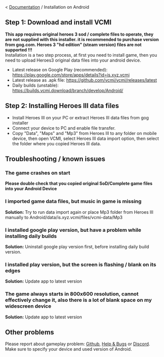< [Documentation](../Readme.md) / Installation on Android

## Step 1: Download and install VCMI

**This app requires original heroes 3 sod / complete files to operate, they are not supplied with this installer. it is recommended to purchase version from gog.com. Heroes 3 "hd edition" (steam version) files are not supported !!!**  
Installation is a two step process, at first you need to install game, then you need to upload Heroes3 original data files into your android device.

- Latest release on Google Play (recommended): <https://play.google.com/store/apps/details?id=is.xyz.vcmi>
- Latest release as .apk file: <https://github.com/vcmi/vcmi/releases/latest>
- Daily builds (unstable): <https://builds.vcmi.download/branch/develop/Android/>

## Step 2: Installing Heroes III data files

- Install Heroes III on your PC or extract Heroes III data files from gog installer
- Connect your device to PC and enable file transfer.
- Copy "Data", "Maps" and "Mp3" from Heroes III to any folder on  mobile device, then open VCMI, select Heroes III data import option, then select the folder where you copied Heroes III data.

## Troubleshooting / known issues

### The game crashes on start

**Please double check that you copied original SoD/Complete game files into your Android Device**  

### I imported game data files, but music in game is missing

**Solution:** Try to run data import again or place Mp3 folder from Heroes III manually to Android/data/is.xyz.vcmi/files/vcmi-data/Mp3

### I installed google play version, but have a problem while installing daily builds

**Solution:** Uninstall google play version first, before installing daily build version.

### I installed play version, but the screen is flashing / blank on its edges

**Solution:** Update app to latest version

### The game always starts in 800x600 resolution, cannot effectively change it, also there is a lot of blank space on my widescreen device

**Solution:** Update app to latest version

## Other problems

Please report about gameplay problem: [Github](https://github.com/vcmi/vcmi/issues), [Help & Bugs](https://forum.vcmi.eu/c/international-board/help-bugs) or [Discord](https://discord.gg/chBT42V). Make sure to specify your device and used version of Android.

